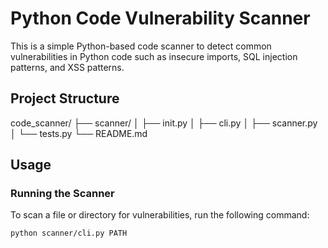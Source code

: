 # Python Code Vulnerability Scanner

This is a simple Python-based code scanner to detect common vulnerabilities in Python code such as insecure imports, SQL injection patterns, and XSS patterns.

## Project Structure

code_scanner/
├── scanner/
│ ├── init.py
│ ├── cli.py
│ ├── scanner.py
│ └── tests.py
└── README.md


## Usage

### Running the Scanner

To scan a file or directory for vulnerabilities, run the following command:

```bash
python scanner/cli.py PATH
